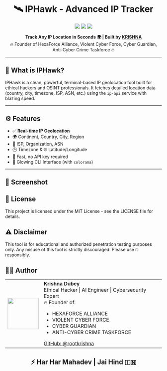 <h1 align="center">
  🛰️ IPHawk - Advanced IP Tracker
</h1>

<p align="center">
  <img src="https://img.shields.io/github/languages/top/rootkrishna/IPHawk?color=black&style=for-the-badge">
  <img src="https://img.shields.io/github/license/rootkrishna/IPHawk?style=for-the-badge&color=blue">
  <img src="https://img.shields.io/github/stars/rootkrishna/IPHawk?style=for-the-badge&color=yellow">
</p>

<p align="center">
  <b>Track Any IP Location in Seconds 🌍 | Built by <a href="https://github.com/rootkrishna">KRISHNA</a></b><br>
  🔥 Founder of HexaForce Alliance, Violent Cyber Force, Cyber Guardian, Anti-Cyber Crime Taskforce 🔥
</p>

---

<h2>🚀 What is IPHawk?</h2>

<p>
IPHawk is a clean, powerful, terminal-based IP geolocation tool built for ethical hackers and OSINT professionals. It fetches detailed location data (country, city, timezone, ISP, ASN, etc.) using the <code>ip-api</code> service with blazing speed.
</p>

---

<h2>⚙️ Features</h2>

<ul>
  <li>✅ <strong>Real-time IP Geolocation</strong></li>
  <li>🌍 Continent, Country, City, Region</li>
  <li>🏢 ISP, Organization, ASN</li>
  <li>🕒 Timezone & 🌐 Latitude/Longitude</li>
  <li>🚀 Fast, no API key required</li>
  <li>🎨 Glowing CLI Interface (with <code>colorama</code>)</li>
</ul>

---

<h2>📸 Screenshot</h2>
<h2>📜 License</h2>

This project is licensed under the MIT License - see the LICENSE file for details.
<h2>⚠️ Disclaimer</h2>

This tool is for educational and authorized penetration testing purposes only.
Any misuse of this tool is strictly discouraged. Please use it responsibly.
<h2>👨‍💻 Author</h2> <table> <tr> <td><img src="https://avatars.githubusercontent.com/rootkrishna" width="100px"></td> <td> <strong>Krishna Dubey</strong><br> Ethical Hacker | AI Engineer | Cybersecurity Expert<br> 🔥 Founder of: <ul> <li>HEXAFORCE ALLIANCE</li> <li>VIOLENT CYBER FORCE</li> <li>CYBER GUARDIAN</li> <li>ANTI-CYBER CRIME TASKFORCE</li> </ul> <a href="https://github.com/rootkrishna">GitHub: @rootkrishna</a> </td> </tr> </table> <h2 align="center">⚡ Har Har Mahadev | Jai Hind 🇮🇳</h2> 


